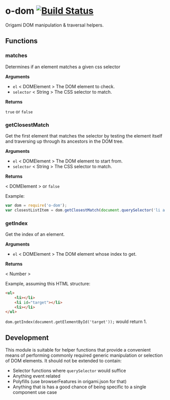 # o-dom [![Build Status](https://travis-ci.org/Financial-Times/o-dom.png?branch=master)](https://travis-ci.org/Financial-Times/o-dom)

Origami DOM manipulation &amp; traversal helpers.


## Functions

### matches

Determines if an element matches a given css selector

__Arguments__

* `el` < DOMElement > The DOM element to check.
* `selector` < String > The CSS selector to match.

__Returns__

`true` or `false`

### getClosestMatch

Get the first element that matches the selector by testing the element itself and traversing up through its ancestors in the DOM tree.

__Arguments__

* `el` < DOMElement > The DOM element to start from.
* `selector` < String > The CSS selector to match.

__Returns__

< DOMElement > or `false`

Example:

```javascript
var dom = require('o-dom');
var closestListItem = dom.getClosestMatch(document.querySelector('li a'), 'li');
```

### getIndex

Get the index of an element.

__Arguments__

* `el` < DOMElement > The DOM element whose index to get.

__Returns__

< Number >

Example, assuming this HTML structure:

```html
<ul>
    <li></li>
    <li id="target"></li>
    <li></li>
</ul>
```

`dom.getIndex(document.getElementById('target'));` would return 1.

## Development

This module is suitable for helper functions that provide a convenient means of performing commonly required generic manipulation or selection of DOM elements.  It should not be extended to contain:

* Selector functions where `querySelector` would suffice
* Anything event related
* Polyfills (use browserFeatures in origami.json for that)
* Anything that is has a good chance of being specific to a single component use case
